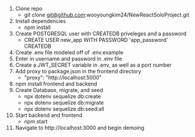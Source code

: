 1. Clone repo
     * git clone git@github.com:wooyoungkim24/NewReactSoloProject.git
2. Install dependencies 
     * npm install
3. Create POSTGRESQL user with CREATEDB priveleges and a password
     * CREATE USER new_app WITH PASSWORD 'app_password' CREATEDB
4. Create .env file modeled off of .env.example 
5. Enter in username and password in .env file
6. Create a JWT_SECRET variable in .env, as well as a port number
7. Add proxy to package.json in the frontend directory
     * "proxy": "http://localhost:5000"
8. npm install frontend and backend
9. Create Database, migrate, and seed
     * npx dotenv sequelize db:create
     * npx dotenv sequelize db:migrate
     * npx dotenv sequelize db:seed:all
10. Start backend and frontend
     * npm start <on both backend and frontend>
11. Navigate to http://localhost:3000 and begin demoing
